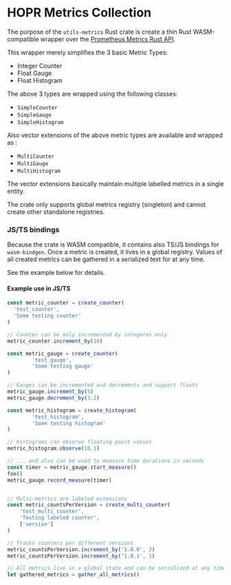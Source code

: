HOPR Metrics Collection
===

The purpose of the `utils-metrics` Rust crate is create a thin Rust WASM-compatible wrapper 
over the [Prometheus Metrics Rust API](https://docs.rs/prometheus/latest/prometheus/).

This wrapper merely simplifies the 3 basic Metric Types:

- Integer Counter
- Float Gauge
- Float Histogram

The above 3 types are wrapped using the following classes:

- `SimpleCounter`
- `SimpleGauge`
- `SimpleHistogram`

Also vector extensions of the above metric types are available and wrapped
as :

- `MultiCounter`
- `MultiGauge`
- `MultiHistogram`

The vector extensions basically maintain multiple labelled metrics in a single 
entity.

The crate only supports global metrics registry (singleton) and cannot 
create other standalone registries.

### JS/TS bindings

Because the crate is WASM compatible, it contains also TS/JS bindings for
`wasm-bindgen`.
Once a metric is created, it lives in a global registry. Values of all
created metrics can be gathered in a serialized text for at any time.

See the example below for details.

#### Example use in JS/TS

```js
const metric_counter = create_counter(
  'test_counter',
  'Some testing counter'
)

// Counter can be only incremented by integeres only
metric_counter.increment_by(10)

const metric_gauge = create_counter(
        'test_gauge',
        'Some testing gauge'
)

// Gauges can be incremented and decrements and support floats
metric_gauge.increment_by(5)
metric_gauge.decrement_by(3.2)

const metric_histogram = create_histogram(
        'test_histogram',
        'Some testing histogram'
)

// Histograms can observe floating point values
metric_histogram.observe(10.1)

// ... and also can be used to measure time durations in seconds
const timer = metric_gauge.start_measure()
foo()
metric_gauge.record_measure(timer)


// Multi-metrics are labeled extensions
const metric_countsPerVersion = create_multi_counter(
    'test_multi_counter',
    'Testing labeled counter',
    ['version']
)

// Tracks counters per different versions
metric_countsPerVersion.increment_by('1.0.0', 2)
metric_countsPerVersion.increment_by('1.0.1', 1)

// All metrics live in a global state and can be serialized at any time
let gathered_metrics = gather_all_metrics()
```